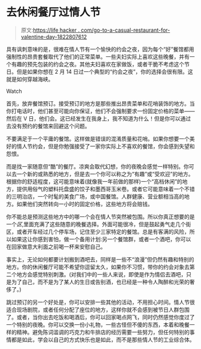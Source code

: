 # 去休闲餐厅过情人节

> 原文:[https://life hacker . com/go-to-a-casual-restaurant-for-valentine-day-1822807612](https://lifehacker.com/go-to-a-casual-restaurant-for-valentine-s-day-1822807612)

具有讽刺意味的是，很难在情人节有一个愉快的约会之夜，因为每个“好”餐馆都用强制性的昂贵套餐取代了他们的正常菜单。一些夫妇实际上喜欢这些晚餐，并有一个有趣的预先包装的约会之夜。其他夫妇喜欢在家做饭，或者干脆不考虑这个节日。但是如果你想在 2 月 14 日过一个典型的“约会之夜”，你的选择会很有限。这就是如何穿越海峡。

Watch

首先，放弃餐馆预订。接受预订的地方是那些推出昂贵菜单和花哨装饰的地方。当你打电话时，他们甚至可能向你保证，他们不会强制要求一份固定价格的菜单——然后在 V 日，他们会。这已经发生在我身上，我不知道为什么！但是你可以通过去没有预约的餐馆来回避这个问题。

不要满足于一个平庸的餐馆。这样做是错误的混淆质量和花哨。如果你想要一个美好的情人节约会，但是你勉强接受了一家你实际上不喜欢的餐馆，你会感到失望和怨恨。

而是找一家随意但“酷”的餐厅。凉爽会取代幻想，你的夜晚会感觉一样特别。你可以去一个新的或熟悉的地方，但是去一个你可以称之为“有趣”或“受欢迎”的地方。根据你的舒适程度，这可能意味着(就像我一年前做的那样)一个“高档休闲”的地方，提供用俗气的塑料托盘盛的饺子和墨西哥玉米卷。或者它可能意味着一个不错的三明治店，一个时髦的美食广场，或中国餐馆。人群健康、营业额相当高的地方。如果他们突然转向一小时的固定价格，这些地方将会赔钱。

你不能总是预测这些地方中的哪一个会在情人节突然被包围。所以你真正想要的是一个*区*,里面充满了这些随意的晚餐选择。外面可能很冷，但是鼓起勇气走几个街区，或者开车经过几个停车场，记住至少三家特定的餐馆。总是有客满的风险，所以如果这让你感到害怕，做一个备用计划:另一个餐馆群，或者一个酒吧，你可以在回家做意大利面之前喝一杯来安慰自己。

事实上，无论如何都要计划搬到酒吧去，同样是一些不“浪漫”但仍然有趣和特别的地方。你的休闲餐厅可能不希望你逗留太久，如果你不习惯，带你的约会对象去第二个地方会感觉特别刺激。(对我们中的一些人来说，即使是作为情侣去酒吧，只是为了自己，而不是为了某人的生日或告别酒，也已经是一种令人陶醉和光荣的奢侈了。)

跳过预订的另一个好处是，你可以安排一些其他的活动，不用担心时间。情人节很适合现场剧院，或者任何分配了座位的地方，这样你就不会感到被节日人群包围了。或者，当你出去吃饭和喝酒后，你可以回家喝点网飞，同时仍然感觉你度过了一个特别的夜晚。你可以交换一份小礼物，一些古怪但不傻的东西，本着和晚餐一样的精神。避免陈词滥调的巧克力和牛排店的经历需要一些努力，但任何特别的事情都是如此，学会以自己的方式快乐也是如此，而不是那些情人节的工业综合体。